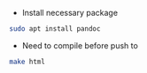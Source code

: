 * Install necessary package

```bash
sudo apt install pandoc
```

* Need to compile before push to 

```bash
make html
```
